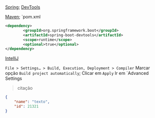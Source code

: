 [Spring](Spring.md);
[DevTools](DevTools) 

[Maven](Maven);
`pom.xml
```xml
<dependency>
        <groupId>org.springframework.boot</groupId>
        <artifactId>spring-boot-devtools</artifactId>
        <scope>runtime</scope>
        <optional>true</optional>
</dependency>
```

[IntelliJ](IntelliJ)

`File > Settings… > Build, Execution, Deployment > Compiler`
Marcar opção `Build project automatically`;
Clicar em `Apply`
Ir em `Advanced Settings

 > citação
 > 

```json
{
	"name": "texto",
	"id": 21321
}
```

 



